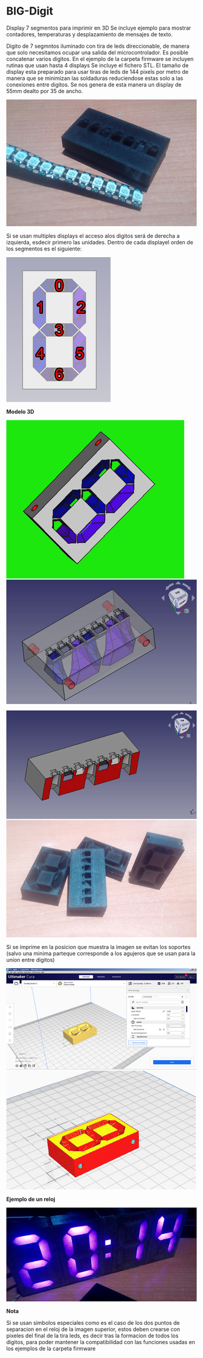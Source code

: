 # BIG-Digit
Display 7 segmentos para imprimir en 3D
Se incluye ejemplo para mostrar contadores, temperaturas y desplazamiento de mensajes de texto.

Digito de 7 segmntos iluminado con tira de leds direccionable, de manera que solo necesitamos ocupar una salida del microcontrolador.
Es posible concatenar varios digitos.
En el ejemplo de la carpeta firmware se incluyen rutinas que usan hasta 4 displays
Se incluye el fichero STL. 
El tamaño de display esta preparado para usar tiras de leds de 144 pixels por metro 
de manera que se minimizan las soldaduras reduciendose estas solo a las conexiones entre digitos.
Se nos genera de esta manera un display de 55mm dealto por 35 de ancho.

![](./imagenes/leds.jpg)

Si se usan multiples displays el acceso alos digitos será de derecha a izquierda, esdecir primero las unidades.
Dentro de cada displayel orden de los segmentos es el siguiente:

![](./imagenes/orden_segmentos.png)


**Modelo 3D**

![](./imagenes/digito-solido.png)   ![](./imagenes/digito-transp.jpg)

![](./imagenes/seccion.png)         ![](./imagenes/muestras_print.jpg) 



Si se imprime en la posicion que muestra la imagen se evitan los soportes 
(salvo una minima parteque corresponde a los agujeros que se usan para la union entre digitos)

![](./imagenes/3Da.jpg)  ![](./imagenes/3Db.jpg)



**Ejemplo de un reloj**

![](./imagenes/reloj.jpg) 

**Nota**

Si se usan simbolos especiales como es el caso de los dos puntos de separacion en el reloj de la imagen superior, 
estos deben crearse con pixeles del final de la tira leds, es decir tras la formacion de todos los digitos,
para poder mantener la compatibilidad con las funciones usadas en los ejemplos de la carpeta firmware
